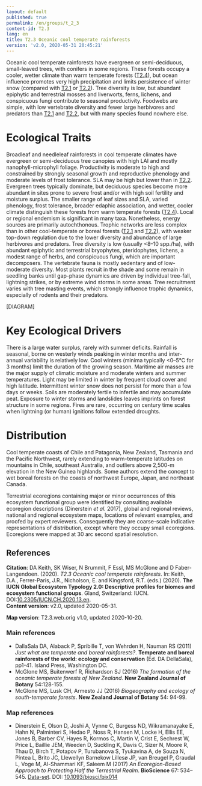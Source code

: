 ```yaml
---
layout: default
published: true
permalink: /en/groups/t_2_3
content-id: T2.3
lang: en
title: T2.3 Oceanic cool temperate rainforests
version: 'v2.0, 2020-05-31 20:45:21'
---
```


Oceanic cool temperate rainforests have evergreen or semi-deciduous, small-leaved trees, with conifers in some regions. These forests occupy a cooler, wetter climate than warm temperate forests ([T2.4](/explore/groups/T2.4)), but ocean influence promotes very high precipitation and limits persistence of winter snow (compared with [T2.1](/explore/groups/T2.1) or [T2.2](/explore/groups/T2.2)). Tree diversity is low, but abundant epiphytic and terrestrial mosses and liverworts, ferns, lichens, and conspicuous fungi contribute to seasonal productivity. Foodwebs are simple, with low vertebrate diversity and fewer large herbivores and predators than [T2.1](/explore/groups/T2.1) and [T2.2](/explore/groups/T2.2), but with many species found nowhere else.

# Ecological Traits
 
Broadleaf and needleleaf rainforests in cool temperate climates have evergreen or semi-deciduous tree canopies with high LAI and mostly nanophyll-microphyll foliage. Productivity is moderate to high and constrained by strongly seasonal growth and reproductive phenology and moderate levels of frost tolerance. SLA may be high but lower than in [T2.2](/explore/groups/T2.2). Evergreen trees typically dominate, but deciduous species become more abundant in sites prone to severe frost and/or with high soil fertility and moisture surplus. The smaller range of leaf sizes and SLA, varied phenology, frost tolerance, broader edaphic association, and wetter, cooler climate distinguish these forests from warm temperate forests ([T2.4](/explore/groups/T2.4)). Local or regional endemism is significant in many taxa. Nonetheless, energy sources are primarily autochthonous. Trophic networks are less complex than in other cool-temperate or boreal forests ([T2.1](/explore/groups/T2.1) and [T2.2](/explore/groups/T2.2)), with weaker top-down regulation due to the lower diversity and abundance of large herbivores and predators. Tree diversity is low (usually <8–10 spp./ha), with abundant epiphytic and terrestrial bryophytes, pteridophytes, lichens, a modest range of herbs, and conspicuous fungi, which are important decomposers. The vertebrate fauna is mostly sedentary and of low-moderate diversity. Most plants recruit in the shade and some remain in seedling banks until gap-phase dynamics are driven by individual tree-fall, lightning strikes, or by extreme wind storms in some areas. Tree recruitment varies with tree masting events, which strongly influence trophic dynamics, especially of rodents and their predators.

[DIAGRAM]

# Key Ecological Drivers
 
There is a large water surplus, rarely with summer deficits. Rainfall is seasonal, borne on westerly winds peaking in winter months and inter-annual variability is relatively low. Cool winters (minima typically <0–5°C for 3 months) limit the duration of the growing season. Maritime air masses are the major supply of climatic moisture and moderate winters and summer temperatures. Light may be limited in winter by frequent cloud cover and high latitude. Intermittent winter snow does not persist for more than a few days or weeks. Soils are moderately fertile to infertile and may accumulate peat. Exposure to winter storms and landslides leaves imprints on forest structure in some regions. Fires are rare, occurring on century time scales when lightning (or human) ignitions follow extended droughts.
 
# Distribution
 
Cool temperate coasts of Chile and Patagonia, New Zealand, Tasmania and the Pacific Northwest, rarely extending to warm-temperate latitudes on mountains in Chile, southeast Australia, and outliers above 2,500-m elevation in the New Guinea highlands. Some authors extend the concept to wet boreal forests on the coasts of northwest Europe, Japan, and northeast Canada.

Terrestrial ecoregions containing major or minor occurrences of this ecosystem functional group were identified by consulting available ecoregion descriptions (Dinerstein _et al._ 2017), global and regional reviews, national and regional ecosystem maps, locations of relevant examples, and proofed by expert reviewers. Consequently they are coarse-scale indicative representations of distribution, except where they occupy small ecoregions. Ecoregions were mapped at 30 arc second spatial resolution.

## References

**Citation**: DA Keith, SK Wiser, N Brummit, F Essl, MS McGlone and D Faber-Langendoen. (2020). *T2.3 Oceanic cool temperate rainforests*. In: Keith, D.A., Ferrer-Paris, J.R., Nicholson, E. and Kingsford, R.T. (eds.) (2020). **The IUCN Global Ecosystem Typology 2.0: Descriptive profiles for biomes and ecosystem functional groups**. Gland, Switzerland: IUCN. DOI:[10.2305/IUCN.CH.2020.13.en](https://doi.org/10.2305/IUCN.CH.2020.13.en).  
**Content version**: v2.0, updated 2020-05-31.

**Map version**: T2.3.web.orig v1.0, updated 2020-10-20.

### Main references
* DallaSala DA, Alaback P, Spribille T, von Wehrden H, Nauman RS  (2011) *Just what are temperate and boreal rainforests?*. **Temperate and boreal rainforests of the world: ecology and conservation** (Ed. DA DellaSala), pp1-41. Island Press, Washington DC.
* McGlone MS, Buitenwerf R, Richardson SJ  (2016) *The formation of the oceanic temperate forests of New Zealand*. **New Zealand Journal of Botany** 54:128-155.
* McGlone MS, Lusk CH, Armesto JJ  (2016) *Biogeography and ecology of south-temperate forests*. **New Zealand Journal of Botany** 54: 94-99.

### Map references
* Dinerstein E, Olson D, Joshi A, Vynne C, Burgess ND, Wikramanayake E, Hahn N, Palminteri S, Hedao P, Noss R, Hansen M, Locke H, Ellis EE, Jones B, Barber CV, Hayes R, Kormos C, Martin V, Crist E, Sechrest W, Price L, Baillie JEM, Weeden D, Suckling K, Davis C, Sizer N, Moore R, Thau D, Birch T, Potapov P, Turubanova S, Tyukavina A, de Souza N, Pintea L, Brito JC, Llewellyn Barnekow Lillesø JP, van Breugel P, Graudal L, Voge M, Al-Shammari KF, Saleem M  (2017) *An Ecoregion-Based Approach to Protecting Half the Terrestrial Realm*. **BioScience** 67: 534–545. [Data-set](https://ecoregions2017.appspot.com/). DOI: [10.1093/biosci/bix014](http://doi.org/10.1093/biosci/bix014)
